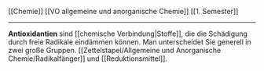 [[Chemie]] [[VO allgemeine und anorganische Chemie]] [[1. Semester]]

---

**Antioxidantien** sind [[chemische Verbindung|Stoffe]], die die Schädigung durch freie Radikale eindämmen können. Man unterscheidet Sie generell in zwei große Gruppen. [[Zettelstapel/Allgemeine und Anorganische Chemie/Radikalfänger]] und [[Reduktionsmittel]].